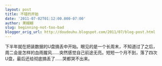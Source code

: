 ```yaml
---
layout: post
title: 不错的开始
date: '2011-07-02T01:12:00.000-07:00'
author: 黑糊糊
slug: beginning-not-too-bad
blogger_orig_url: http://doudouhu.blogspot.com/2011/07/blog-post.html
---
```


下半年就在把装数据的U盘搞丢中开始。眼见的是一个长周末，不知道过了之后，周二会是怎样的血雨腥风……突然感觉自己前途无亮。短短一个月不到，落了四次U盘，最后还给彻底搞丢了……哭都哭不出来。
